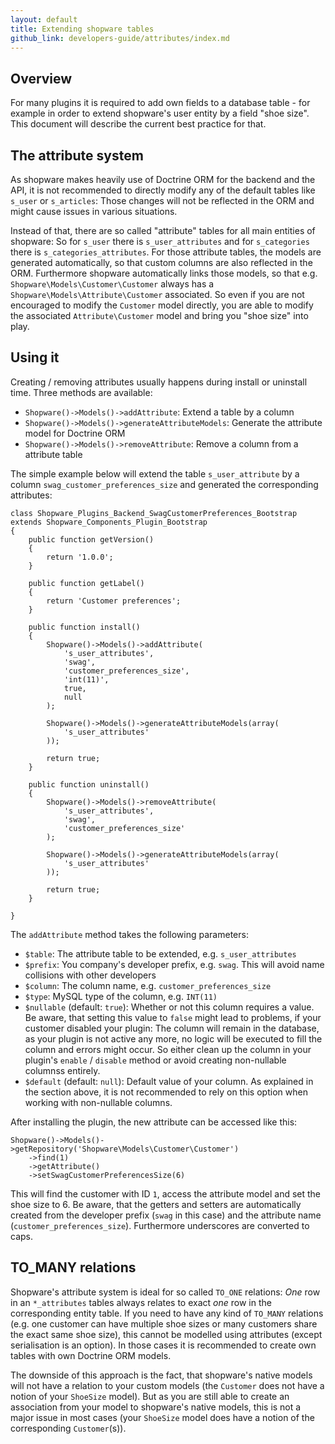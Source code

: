 ```yaml
---
layout: default
title: Extending shopware tables
github_link: developers-guide/attributes/index.md
---
```


## Overview
For many plugins it is required to add own fields to a database table - for example in order to extend shopware's
user entity by a field "shoe size". This document will describe the current best practice for that.

## The attribute system
As shopware makes heavily use of Doctrine ORM for the backend and the API, it is not recommended to directly modify
any of the default tables like `s_user` or `s_articles`: Those changes will not be reflected in the ORM and might cause
issues in various situations.

Instead of that, there are so called "attribute" tables for all main entities of shopware: So for `s_user` there is
`s_user_attributes` and for `s_categories` there is `s_categories_attributes`. For those attribute tables, the models
are generated automatically, so that custom columns are also reflected in the ORM. Furthermore shopware automatically
links those models, so that e.g. `Shopware\Models\Customer\Customer` always has a `Shopware\Models\Attribute\Customer`
associated. So even if you are not encouraged to modify the `Customer` model directly, you are able to modify the
associated `Attribute\Customer` model and bring you "shoe size" into play.

## Using it
Creating / removing attributes usually happens during install or uninstall time. Three methods are available:

 * `Shopware()->Models()->addAttribute`: Extend a table by a column
 * `Shopware()->Models()->generateAttributeModels`: Generate the attribute model for Doctrine ORM
 * `Shopware()->Models()->removeAttribute`: Remove a column from a attribute table

The simple example below will extend the table `s_user_attribute` by a column `swag_customer_preferences_size` and
generated the corresponding attributes:

```
class Shopware_Plugins_Backend_SwagCustomerPreferences_Bootstrap extends Shopware_Components_Plugin_Bootstrap
{
    public function getVersion()
    {
        return '1.0.0';
    }

    public function getLabel()
    {
        return 'Customer preferences';
    }

    public function install()
    {
        Shopware()->Models()->addAttribute(
            's_user_attributes',
            'swag',
            'customer_preferences_size',
            'int(11)',
            true,
            null
        );

        Shopware()->Models()->generateAttributeModels(array(
            's_user_attributes'
        ));

        return true;
    }

    public function uninstall()
    {
        Shopware()->Models()->removeAttribute(
            's_user_attributes',
            'swag',
            'customer_preferences_size'
        );

        Shopware()->Models()->generateAttributeModels(array(
            's_user_attributes'
        ));

        return true;
    }

}
```

The `addAttribute` method takes the following parameters:

 * `$table`: The attribute table to be extended, e.g. `s_user_attributes`
 * `$prefix`: You company's developer prefix, e.g. `swag`. This will avoid name collisions with other developers
 * `$column`: The column name, e.g. `customer_preferences_size`
 * `$type`: MySQL type of the column, e.g. `INT(11)`
 * `$nullable` (default: `true`): Whether or not this column requires a value. Be aware, that setting this value to
 `false` might lead to problems, if your customer disabled your plugin: The column will remain in the database,
 as your plugin is not active any more, no logic will be executed to fill the column and errors might occur.
 So either clean up the column in your plugin's `enable` / `disable` method or avoid creating non-nullable columnss
 entirely.
 * `$default` (default: `null`):  Default value of your column. As explained in the section above, it is not recommended
 to rely on this option when working with non-nullable columns.


After installing the plugin, the new attribute can be accessed like this:

```
Shopware()->Models()->getRepository('Shopware\Models\Customer\Customer')
    ->find(1)
    ->getAttribute()
    ->setSwagCustomerPreferencesSize(6)
```

This will find the customer with ID `1`, access the attribute model and set the shoe size to 6. Be aware, that
the getters and setters are automatically created from the developer prefix (`swag` in this case) and the attribute name
(`customer_preferences_size`). Furthermore underscores are converted to caps.

## TO_MANY relations
Shopware's attribute system is ideal for so called `TO_ONE` relations: *One* row in an `*_attributes` tables always relates
to exact *one* row in the corresponding entity table. If you need to have any kind of `TO_MANY` relations (e.g. one
customer can have multiple shoe sizes or many customers share the exact same shoe size), this cannot be modelled using
attributes (except serialisation is an option). In those cases it is recommended to create own tables with own Doctrine
ORM models.

The downside of this approach is the fact, that shopware's native models will not have a relation to your custom models
(the `Customer` does not have a notion of your `ShoeSize` model). But as you are still able to create an association
from your model to shopware's native models, this is not a major issue in most cases (your `ShoeSize` model does have
a notion of the corresponding `Customer`(s)). 